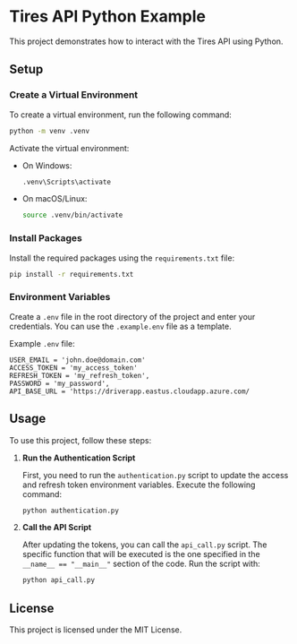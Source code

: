# Tires API Python Example

This project demonstrates how to interact with the Tires API using Python.

## Setup

### Create a Virtual Environment

To create a virtual environment, run the following command:

```bash
python -m venv .venv
```

Activate the virtual environment:

- On Windows:
    ```bash
    .venv\Scripts\activate
    ```
- On macOS/Linux:
    ```bash
    source .venv/bin/activate
    ```

### Install Packages

Install the required packages using the `requirements.txt` file:

```bash
pip install -r requirements.txt
```

### Environment Variables

Create a `.env` file in the root directory of the project and enter your credentials. You can use the `.example.env` file as a template.

Example `.env` file:

```
USER_EMAIL = 'john.doe@domain.com'
ACCESS_TOKEN = 'my_access_token'
REFRESH_TOKEN = 'my_refresh_token',
PASSWORD = 'my_password',
API_BASE_URL = 'https://driverapp.eastus.cloudapp.azure.com/
```

## Usage


To use this project, follow these steps:

1. **Run the Authentication Script**

    First, you need to run the `authentication.py` script to update the access and refresh token environment variables. Execute the following command:

    ```bash
    python authentication.py
    ```

2. **Call the API Script**

    After updating the tokens, you can call the `api_call.py` script. The specific function that will be executed is the one specified in the `__name__ == "__main__"` section of the code. Run the script with:

    ```bash
    python api_call.py
    ```


## License

This project is licensed under the MIT License.